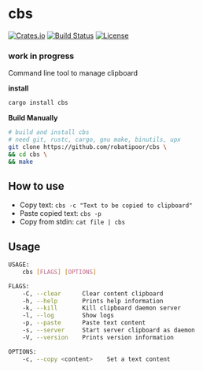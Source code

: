 # cbs
[![Crates.io](https://img.shields.io/crates/v/cbs.svg?style=plastic)](http://crates.io/crates/cbs)
[![Build Status](https://travis-ci.org/robatipoor/clipboard-server.svg?branch=master)](https://travis-ci.org/robatipoor/clipboard-server)
[![License](https://img.shields.io/crates/l/cbs.svg)](https://crates.io/crates/cbs/)
### work in progress
Command line tool to manage clipboard

**install**

```sh
cargo install cbs
```

**Build Manually**

```sh
# build and install cbs 
# need git, rustc, cargo, gnu make, binutils, upx
git clone https://github.com/robatipoor/cbs \
&& cd cbs \
&& make 
```

## How to use

- Copy text: `cbs -c "Text to be copied to clipboard"`
- Paste copied text: `cbs -p`
- Copy from stdin: `cat file | cbs`

## Usage

```sh
USAGE:
    cbs [FLAGS] [OPTIONS]

FLAGS:
    -C, --clear      Clear content clipboard
    -h, --help       Prints help information
    -k, --kill       Kill clipboard daemon server
    -l, --log        Show logs
    -p, --paste      Paste text content
    -s, --server     Start server clipboard as daemon
    -V, --version    Prints version information

OPTIONS:
    -c, --copy <content>    Set a text content
```